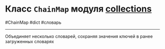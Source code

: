 # Класс `ChainMap` модуля [collections](_collections%20-%20модуль.md)
#ChainMap #dict #словарь 
***
Объединяет несколько словарей, сохраняя значения ключей в ранее загруженных словарях